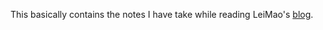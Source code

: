 This basically contains the notes I have take while reading LeiMao's [blog](https://leimao.github.io/article/CUDA-Matrix-Multiplication-Optimization/).
